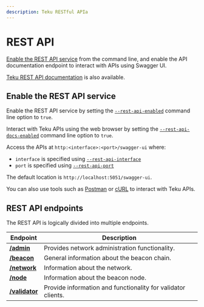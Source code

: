 ```yaml
---
description: Teku RESTful APIa
---
```


# REST API

[Enable the REST API service](#enable-the-rest-api-service) from the command line, and enable
the API documentation endpoint to interact with APIs using Swagger UI.

[Teku REST API documentation] is also available.

## Enable the REST API service

Enable the REST API service by setting the [`--rest-api-enabled`](../CLI/CLI-Syntax.md#rest-api-enabled)
command line option to `true`.

Interact with Teku APIs using the web browser by setting the
[`--rest-api-docs-enabled`](../CLI/CLI-Syntax.md#rest-api-docs-enabled) command line option to `true`.

Access the APIs at `http:<interface>:<port>/swagger-ui` where:

* `interface` is specified using [`--rest-api-interface`](../CLI/CLI-Syntax.md#rest-api-interface)
* `port` is specified using [`--rest-api-port`](../CLI/CLI-Syntax.md#rest-api-port)

The default location is `http://localhost:5051/swagger-ui`.

You can also use tools such as [Postman] or [cURL] to interact with Teku APIs.

## REST API endpoints

The REST API is logically divided into multiple endpoints.

| Endpoint         | Description                                 |
|------------------|---------------------------------------------|
| [**/admin**]     | Provides network administration functionality. |
| [**/beacon**]    | General information about the beacon chain. |
| [**/network**]   | Information about the network.              |
| [**/node**]      | Information about the beacon node.          |
| [**/validator**] | Provide information and functionality for validator clients. |

<!-- Links -->
[Teku REST API documentation]:https://pegasyseng.github.io/teku/latest/
[**/admin**]:https://pegasyseng.github.io/teku/latest/#tag/Admin
[**/beacon**]:https://pegasyseng.github.io/teku/latest/#tag/Beacon
[**/network**]:https://pegasyseng.github.io/teku/latest/#tag/Network
[**/node**]:https://pegasyseng.github.io/teku/latest/#tag/Node
[**/validator**]:https://pegasyseng.github.io/teku/latest/#tag/Validator
[Postman]: https://www.postman.com/
[cURL]: https://curl.haxx.se/